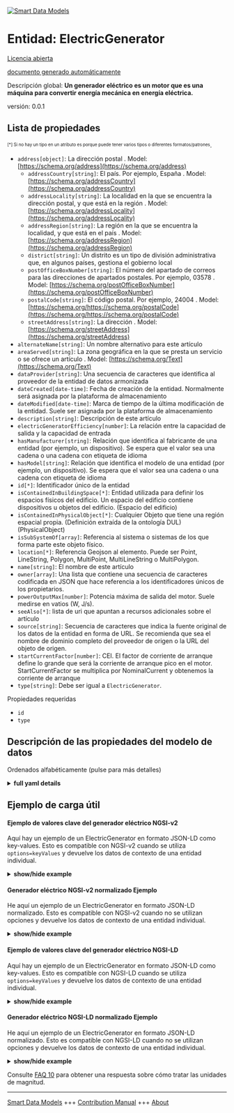 <!-- 10-Header -->    
[![Smart Data Models](https://smartdatamodels.org/wp-content/uploads/2022/01/SmartDataModels_logo.png "Logo")](https://smartdatamodels.org)    
Entidad: ElectricGenerator    
==========================<!-- /10-Header -->    
<!-- 15-License -->    
[Licencia abierta](https://github.com/smart-data-models//dataModel.S4BLDG/blob/master/ElectricGenerator/LICENSE.md)    
[documento generado automáticamente](https://docs.google.com/presentation/d/e/2PACX-1vTs-Ng5dIAwkg91oTTUdt8ua7woBXhPnwavZ0FxgR8BsAI_Ek3C5q97Nd94HS8KhP-r_quD4H0fgyt3/pub?start=false&loop=false&delayms=3000#slide=id.gb715ace035_0_60)    
<!-- /15-License -->    
<!-- 20-Description -->    
Descripción global: **Un generador eléctrico es un motor que es una máquina para convertir energía mecánica en energía eléctrica.**    
versión: 0.0.1    
<!-- /20-Description -->    
<!-- 30-PropertiesList -->    
## Lista de propiedades    
<sup><sub>[*] Si no hay un tipo en un atributo es porque puede tener varios tipos o diferentes formatos/patrones</sub></sup>.    
- `address[object]`: La dirección postal  . Model: [https://schema.org/address](https://schema.org/address)	- `addressCountry[string]`: El país. Por ejemplo, España  . Model: [https://schema.org/addressCountry](https://schema.org/addressCountry)    
	- `addressLocality[string]`: La localidad en la que se encuentra la dirección postal, y que está en la región  . Model: [https://schema.org/addressLocality](https://schema.org/addressLocality)    
	- `addressRegion[string]`: La región en la que se encuentra la localidad, y que está en el país  . Model: [https://schema.org/addressRegion](https://schema.org/addressRegion)    
	- `district[string]`: Un distrito es un tipo de división administrativa que, en algunos países, gestiona el gobierno local      
	- `postOfficeBoxNumber[string]`: El número del apartado de correos para las direcciones de apartados postales. Por ejemplo, 03578  . Model: [https://schema.org/postOfficeBoxNumber](https://schema.org/postOfficeBoxNumber)    
	- `postalCode[string]`: El código postal. Por ejemplo, 24004  . Model: [https://schema.org/https://schema.org/postalCode](https://schema.org/https://schema.org/postalCode)    
	- `streetAddress[string]`: La dirección  . Model: [https://schema.org/streetAddress](https://schema.org/streetAddress)    
- `alternateName[string]`: Un nombre alternativo para este artículo  - `areaServed[string]`: La zona geográfica en la que se presta un servicio o se ofrece un artículo  . Model: [https://schema.org/Text](https://schema.org/Text)- `dataProvider[string]`: Una secuencia de caracteres que identifica al proveedor de la entidad de datos armonizada  - `dateCreated[date-time]`: Fecha de creación de la entidad. Normalmente será asignada por la plataforma de almacenamiento  - `dateModified[date-time]`: Marca de tiempo de la última modificación de la entidad. Suele ser asignada por la plataforma de almacenamiento  - `description[string]`: Descripción de este artículo  - `electricGeneratorEfficiency[number]`: La relación entre la capacidad de salida y la capacidad de entrada  - `hasManufacturer[string]`: Relación que identifica al fabricante de una entidad (por ejemplo, un dispositivo). Se espera que el valor sea una cadena o una cadena con etiqueta de idioma  - `hasModel[string]`: Relación que identifica el modelo de una entidad (por ejemplo, un dispositivo). Se espera que el valor sea una cadena o una cadena con etiqueta de idioma  - `id[*]`: Identificador único de la entidad  - `isContainedInBuildingSpace[*]`: Entidad utilizada para definir los espacios físicos del edificio. Un espacio del edificio contiene dispositivos u objetos del edificio. (Espacio del edificio)  - `isContainedInPhysicalObject[*]`: Cualquier Objeto que tiene una región espacial propia.  (Definición extraída de la ontología DUL) (PhysicalObject)  - `isSubSystemOf[array]`: Referencia al sistema o sistemas de los que forma parte este objeto físico.  - `location[*]`: Referencia Geojson al elemento. Puede ser Point, LineString, Polygon, MultiPoint, MultiLineString o MultiPolygon.  - `name[string]`: El nombre de este artículo  - `owner[array]`: Una lista que contiene una secuencia de caracteres codificada en JSON que hace referencia a los identificadores únicos de los propietarios.  - `powerOutputMax[number]`: Potencia máxima de salida del motor. Suele medirse en vatios (W, J/s).  - `seeAlso[*]`: lista de uri que apuntan a recursos adicionales sobre el artículo  - `source[string]`: Secuencia de caracteres que indica la fuente original de los datos de la entidad en forma de URL. Se recomienda que sea el nombre de dominio completo del proveedor de origen o la URL del objeto de origen.  - `startCurrentFactor[number]`: CEI. El factor de corriente de arranque define lo grande que será la corriente de arranque pico en el motor. StartCurrentFactor se multiplica por NominalCurrent y obtenemos la corriente de arranque  - `type[string]`: Debe ser igual a `ElectricGenerator`.  <!-- /30-PropertiesList -->    
<!-- 35-RequiredProperties -->    
Propiedades requeridas    
- `id`  - `type`  <!-- /35-RequiredProperties -->    
<!-- 40-RequiredProperties -->    
<!-- /40-RequiredProperties -->    
<!-- 50-DataModelHeader -->    
## Descripción de las propiedades del modelo de datos    
Ordenados alfabéticamente (pulse para más detalles)    
<!-- /50-DataModelHeader -->    
<!-- 60-ModelYaml -->    
<details><summary><strong>full yaml details</strong></summary>      
```yaml    
ElectricGenerator:      
  description: An electric generator is an engine that is a machine for converting mechanical energy into electrical energy.      
  properties:      
    address:      
      description: The mailing address      
      properties:      
        addressCountry:      
          description: 'The country. For example, Spain'      
          type: string      
          x-ngsi:      
            model: https://schema.org/addressCountry      
            type: Property      
        addressLocality:      
          description: 'The locality in which the street address is, and which is in the region'      
          type: string      
          x-ngsi:      
            model: https://schema.org/addressLocality      
            type: Property      
        addressRegion:      
          description: 'The region in which the locality is, and which is in the country'      
          type: string      
          x-ngsi:      
            model: https://schema.org/addressRegion      
            type: Property      
        district:      
          description: 'A district is a type of administrative division that, in some countries, is managed by the local government'      
          type: string      
          x-ngsi:      
            type: Property      
        postOfficeBoxNumber:      
          description: 'The post office box number for PO box addresses. For example, 03578'      
          type: string      
          x-ngsi:      
            model: https://schema.org/postOfficeBoxNumber      
            type: Property      
        postalCode:      
          description: 'The postal code. For example, 24004'      
          type: string      
          x-ngsi:      
            model: https://schema.org/https://schema.org/postalCode      
            type: Property      
        streetAddress:      
          description: The street address      
          type: string      
          x-ngsi:      
            model: https://schema.org/streetAddress      
            type: Property      
        streetNr:      
          description: Number identifying a specific property on a public street      
          type: string      
          x-ngsi:      
            type: Property      
      type: object      
      x-ngsi:      
        model: https://schema.org/address      
        type: Property      
    alternateName:      
      description: An alternative name for this item      
      type: string      
      x-ngsi:      
        type: Property      
    areaServed:      
      description: The geographic area where a service or offered item is provided      
      type: string      
      x-ngsi:      
        model: https://schema.org/Text      
        type: Property      
    dataProvider:      
      description: A sequence of characters identifying the provider of the harmonised data entity      
      type: string      
      x-ngsi:      
        type: Property      
    dateCreated:      
      description: Entity creation timestamp. This will usually be allocated by the storage platform      
      format: date-time      
      type: string      
      x-ngsi:      
        type: Property      
    dateModified:      
      description: Timestamp of the last modification of the entity. This will usually be allocated by the storage platform      
      format: date-time      
      type: string      
      x-ngsi:      
        type: Property      
    description:      
      description: A description of this item      
      type: string      
      x-ngsi:      
        type: Property      
    electricGeneratorEfficiency:      
      description: The ratio of output capacity to intake capacity      
      type: number      
      x-ngsi:      
        type: Property      
    hasManufacturer:      
      description: 'A relationship identifying the manufacturer of an entity (e.g., device). The value is expected to be a string or a string with language tag'      
      type: string      
      x-ngsi:      
        type: Property      
    hasModel:      
      description: 'A relationship identifying the model of an entity (e.g., device). The value is expected to be a string or a string with language tag'      
      type: string      
      x-ngsi:      
        type: Property      
    id:      
      anyOf:      
        - description: Identifier format of any NGSI entity      
          maxLength: 256      
          minLength: 1      
          pattern: ^[\w\-\.\{\}\$\+\*\[\]`|~^@!,:\\]+$      
          type: string      
          x-ngsi:      
            type: Property      
        - description: Identifier format of any NGSI entity      
          format: uri      
          type: string      
          x-ngsi:      
            type: Property      
      description: Unique identifier of the entity      
      x-ngsi:      
        type: Property      
    isContainedInBuildingSpace:      
      anyOf:      
        - description: Identifier format of any NGSI entity      
          maxLength: 256      
          minLength: 1      
          pattern: ^[\w\-\.\{\}\$\+\*\[\]`|~^@!,:\\]+$      
          type: string      
          x-ngsi:      
            type: Property      
        - description: Identifier format of any NGSI entity      
          format: uri      
          type: string      
          x-ngsi:      
            type: Property      
      description: An entity used to define the physical spaces of the building. A building space contains devices or building objects. (BuildingSpace)      
      x-ngsi:      
        type: Property      
    isContainedInPhysicalObject:      
      anyOf:      
        - description: Identifier format of any NGSI entity      
          maxLength: 256      
          minLength: 1      
          pattern: ^[\w\-\.\{\}\$\+\*\[\]`|~^@!,:\\]+$      
          type: string      
          x-ngsi:      
            type: Property      
        - description: Identifier format of any NGSI entity      
          format: uri      
          type: string      
          x-ngsi:      
            type: Property      
      description: Any Object that has a proper space region.  (Definition extracted from DUL ontology) (PhysicalObject)      
      x-ngsi:      
        type: Property      
    isSubSystemOf:      
      description: A reference to a system(s) that this Physical Object is part of      
      items:      
        anyOf:      
          - description: Identifier format of any NGSI entity      
            maxLength: 256      
            minLength: 1      
            pattern: ^[\w\-\.\{\}\$\+\*\[\]`|~^@!,:\\]+$      
            type: string      
            x-ngsi:      
              type: Property      
          - description: Identifier format of any NGSI entity      
            format: uri      
            type: string      
            x-ngsi:      
              type: Property      
        description: Unique identifier of the entity      
        x-ngsi:      
          type: Property      
      type: array      
      x-ngsi:      
        type: Relationship      
    location:      
      description: 'Geojson reference to the item. It can be Point, LineString, Polygon, MultiPoint, MultiLineString or MultiPolygon'      
      oneOf:      
        - description: Geojson reference to the item. Point      
          properties:      
            bbox:      
              items:      
                type: number      
              minItems: 4      
              type: array      
            coordinates:      
              items:      
                type: number      
              minItems: 2      
              type: array      
            type:      
              enum:      
                - Point      
              type: string      
          required:      
            - type      
            - coordinates      
          title: GeoJSON Point      
          type: object      
          x-ngsi:      
            type: GeoProperty      
        - description: Geojson reference to the item. LineString      
          properties:      
            bbox:      
              items:      
                type: number      
              minItems: 4      
              type: array      
            coordinates:      
              items:      
                items:      
                  type: number      
                minItems: 2      
                type: array      
              minItems: 2      
              type: array      
            type:      
              enum:      
                - LineString      
              type: string      
          required:      
            - type      
            - coordinates      
          title: GeoJSON LineString      
          type: object      
          x-ngsi:      
            type: GeoProperty      
        - description: Geojson reference to the item. Polygon      
          properties:      
            bbox:      
              items:      
                type: number      
              minItems: 4      
              type: array      
            coordinates:      
              items:      
                items:      
                  items:      
                    type: number      
                  minItems: 2      
                  type: array      
                minItems: 4      
                type: array      
              type: array      
            type:      
              enum:      
                - Polygon      
              type: string      
          required:      
            - type      
            - coordinates      
          title: GeoJSON Polygon      
          type: object      
          x-ngsi:      
            type: GeoProperty      
        - description: Geojson reference to the item. MultiPoint      
          properties:      
            bbox:      
              items:      
                type: number      
              minItems: 4      
              type: array      
            coordinates:      
              items:      
                items:      
                  type: number      
                minItems: 2      
                type: array      
              type: array      
            type:      
              enum:      
                - MultiPoint      
              type: string      
          required:      
            - type      
            - coordinates      
          title: GeoJSON MultiPoint      
          type: object      
          x-ngsi:      
            type: GeoProperty      
        - description: Geojson reference to the item. MultiLineString      
          properties:      
            bbox:      
              items:      
                type: number      
              minItems: 4      
              type: array      
            coordinates:      
              items:      
                items:      
                  items:      
                    type: number      
                  minItems: 2      
                  type: array      
                minItems: 2      
                type: array      
              type: array      
            type:      
              enum:      
                - MultiLineString      
              type: string      
          required:      
            - type      
            - coordinates      
          title: GeoJSON MultiLineString      
          type: object      
          x-ngsi:      
            type: GeoProperty      
        - description: Geojson reference to the item. MultiLineString      
          properties:      
            bbox:      
              items:      
                type: number      
              minItems: 4      
              type: array      
            coordinates:      
              items:      
                items:      
                  items:      
                    items:      
                      type: number      
                    minItems: 2      
                    type: array      
                  minItems: 4      
                  type: array      
                type: array      
              type: array      
            type:      
              enum:      
                - MultiPolygon      
              type: string      
          required:      
            - type      
            - coordinates      
          title: GeoJSON MultiPolygon      
          type: object      
          x-ngsi:      
            type: GeoProperty      
      x-ngsi:      
        type: GeoProperty      
    name:      
      description: The name of this item      
      type: string      
      x-ngsi:      
        type: Property      
    owner:      
      description: A List containing a JSON encoded sequence of characters referencing the unique Ids of the owner(s)      
      items:      
        anyOf:      
          - description: Identifier format of any NGSI entity      
            maxLength: 256      
            minLength: 1      
            pattern: ^[\w\-\.\{\}\$\+\*\[\]`|~^@!,:\\]+$      
            type: string      
            x-ngsi:      
              type: Property      
          - description: Identifier format of any NGSI entity      
            format: uri      
            type: string      
            x-ngsi:      
              type: Property      
        description: Unique identifier of the entity      
        x-ngsi:      
          type: Property      
      type: array      
      x-ngsi:      
        type: Property      
    powerOutputMax:      
      description: 'The maximum output power rating of the engine. Usually measured in Watts (W, J/s)'      
      type: number      
      x-ngsi:      
        type: Property      
    seeAlso:      
      description: list of uri pointing to additional resources about the item      
      oneOf:      
        - items:      
            format: uri      
            type: string      
          minItems: 1      
          type: array      
        - format: uri      
          type: string      
      x-ngsi:      
        type: Property      
    source:      
      description: 'A sequence of characters giving the original source of the entity data as a URL. Recommended to be the fully qualified domain name of the source provider, or the URL to the source object'      
      type: string      
      x-ngsi:      
        type: Property      
    startCurrentFactor:      
      description: IEC. Start current factor defines how large the peek starting current will become on the engine. StartCurrentFactor is multiplied to NominalCurrent and we get the start current      
      type: number      
      x-ngsi:      
        type: Property      
    type:      
      description: It must be equal to `ElectricGenerator`      
      enum:      
        - ElectricGenerator      
      type: string      
      x-ngsi:      
        type: Property      
  required:      
    - id      
    - type      
  type: object      
  x-derived-from: "https://saref.etsi.org/saref4bldg/v1.1.2/#s4bldg:ElectricGenerator"      
  x-disclaimer: 'Redistribution and use in source and binary forms, with or without modification, are permitted  provided that the license conditions are met. Copyleft (c) 2022 Contributors to Smart Data Models Program'      
  x-license-url: https://github.com/smart-data-models/dataModel.S4BLDG/blob/master/ElectricGenerator/LICENSE.md      
  x-model-schema: https://smart-data-models.github.com/dataModel.SAREF4BLDG/ElectricGenerator/schema.json      
  x-model-tags: SAREF ElectricGenerator      
  x-version: 0.0.1      
```    
</details>      
<!-- /60-ModelYaml -->    
<!-- 70-MiddleNotes -->    
<!-- /70-MiddleNotes -->    
<!-- 80-Examples -->    
## Ejemplo de carga útil    
#### Ejemplo de valores clave del generador eléctrico NGSI-v2    
Aquí hay un ejemplo de un ElectricGenerator en formato JSON-LD como key-values. Esto es compatible con NGSI-v2 cuando se utiliza `options=keyValues` y devuelve los datos de contexto de una entidad individual.    
<details><summary><strong>show/hide example</strong></summary>      
```json  
{  
  "id": "urn:ngsi-ld:ElectricGenerator:544312b1-cba5-41a7-91d3-01a80a845a3f",  
  "type": "ElectricGenerator",  
  "electricGeneratorEfficiency": 0.1422180140007665,  
  "powerOutputMax": 0.9527461650607942,  
  "startCurrentFactor": 0.1882397411007527,  
  "isContainedInBuildingSpace": "urn:ngsi-ld:BuildingSpace:83f3202e-6ade-4865-8b18-97a89c83039b",  
  "isContainedInPhysicalObject": "urn:ngsi-ld:PhysicalObject:a864b8bd-fbb6-405c-8fe3-3f9216da550e",  
  "isSubSystemOf": [  
    "urn:ngsi-ld:System:a8d2e787-8753-475d-bb9e-b00178b72666",  
    "urn:ngsi-ld:System:492633e0-d09d-4bbd-8e27-6cffd4a15812",  
    "urn:ngsi-ld:System:0532ed14-155c-4cec-abde-6c3a6b76d38d"  
  ],  
  "hasManufacturer": "ElectricGenerator Company Inc.",  
  "hasModel": "ElectricGenerator 0.1.2",  
  "dateCreated": "2023-01-26T02:26:35Z",  
  "dateModified": "2023-01-25T19:17:56Z",  
  "source": "Import",  
  "name": "ElectricGenerator",  
  "alternateName": "ElectricGenerator type 2",  
  "description": "ElectricGenerator of limited ElectricGenerator types",  
  "dataProvider": "IFC file"  
}  
```  
</details>    
#### Generador eléctrico NGSI-v2 normalizado Ejemplo    
He aquí un ejemplo de un ElectricGenerator en formato JSON-LD normalizado. Esto es compatible con NGSI-v2 cuando no se utilizan opciones y devuelve los datos de contexto de una entidad individual.    
<details><summary><strong>show/hide example</strong></summary>      
```json  
{  
  "id": "urn:ngsi-ld:ElectricGenerator:df5482f2-2064-41b6-a02c-161a40308684",  
  "type": "ElectricGenerator",  
  "electricGeneratorEfficiency": {  
    "type": "Number",  
    "value": 0.7817008930557607  
  },  
  "powerOutputMax": {  
    "type": "Number",  
    "value": 0.31633906719735727  
  },  
  "startCurrentFactor": {  
    "type": "Number",  
    "value": 0.08027164488059058  
  },  
  "isContainedInBuildingSpace": {  
    "type": "Text",  
    "value": "urn:ngsi-ld:BuildingSpace:8ee7d12a-279b-441b-bfe1-63af7f5ae31c"  
  },  
  "isContainedInPhysicalObject": {  
    "type": "Text",  
    "value": "urn:ngsi-ld:PhysicalObject:d49eeb87-a925-46eb-aa1f-6f87bf4a73fb"  
  },  
  "isSubSystemOf": {  
    "type": "StructuredValue",  
    "value": [  
      "urn:ngsi-ld:System:fd638070-ab04-46c2-9e01-ea8a7c2f1676",  
      "urn:ngsi-ld:System:dcd1c3ca-8309-4e52-bc04-430656f0717d",  
      "urn:ngsi-ld:System:95b25770-5b81-427b-b0aa-88d4d13dadb0"  
    ]  
  },  
  "hasManufacturer": {  
    "type": "Text",  
    "value": "ElectricGenerator Company Inc."  
  },  
  "hasModel": {  
    "type": "Text",  
    "value": "ElectricGenerator 0.1.2"  
  },  
  "dateCreated": {  
    "type": "DateTime",  
    "value": "2023-01-26T08:21:45.4378512+01:00"  
  },  
  "dateModified": {  
    "type": "DateTime",  
    "value": "2023-01-26T00:42:24.4656886+01:00"  
  },  
  "source": {  
    "type": "Text",  
    "value": "Import"  
  },  
  "name": {  
    "type": "Text",  
    "value": "ElectricGenerator"  
  },  
  "alternateName": {  
    "type": "Text",  
    "value": "ElectricGenerator type 2"  
  },  
  "description": {  
    "type": "Text",  
    "value": "ElectricGenerator of limited ElectricGenerator types"  
  },  
  "dataProvider": {  
    "type": "Text",  
    "value": "IFC file"  
  }  
}  
```  
</details>    
#### Ejemplo de valores clave del generador eléctrico NGSI-LD    
Aquí hay un ejemplo de un ElectricGenerator en formato JSON-LD como key-values. Esto es compatible con NGSI-LD cuando se utiliza `options=keyValues` y devuelve los datos de contexto de una entidad individual.    
<details><summary><strong>show/hide example</strong></summary>      
```json  
{  
  "id": "urn:ngsi-ld:ElectricGenerator:544312b1-cba5-41a7-91d3-01a80a845a3f",  
  "type": "ElectricGenerator",  
  "electricGeneratorEfficiency": 0.1422180140007665,  
  "powerOutputMax": 0.9527461650607942,  
  "startCurrentFactor": 0.1882397411007527,  
  "isContainedInBuildingSpace": "urn:ngsi-ld:BuildingSpace:83f3202e-6ade-4865-8b18-97a89c83039b",  
  "isContainedInPhysicalObject": "urn:ngsi-ld:PhysicalObject:a864b8bd-fbb6-405c-8fe3-3f9216da550e",  
  "isSubSystemOf": [  
    "urn:ngsi-ld:System:a8d2e787-8753-475d-bb9e-b00178b72666",  
    "urn:ngsi-ld:System:492633e0-d09d-4bbd-8e27-6cffd4a15812",  
    "urn:ngsi-ld:System:0532ed14-155c-4cec-abde-6c3a6b76d38d"  
  ],  
  "hasManufacturer": "ElectricGenerator Company Inc.",  
  "hasModel": "ElectricGenerator 0.1.2",  
  "dateCreated": "2023-01-26T02:26:35Z",  
  "dateModified": "2023-01-25T19:17:56Z",  
  "source": "Import",  
  "name": "ElectricGenerator",  
  "alternateName": "ElectricGenerator type 2",  
  "description": "ElectricGenerator of limited ElectricGenerator types",  
  "dataProvider": "IFC file",  
  "@context": [  
    "https://raw.githubusercontent.com/smart-data-models/dataModel.S4BLDG/master/context.jsonld",  
    "https://uri.etsi.org/ngsi-ld/v1/ngsi-ld-core-context.jsonld"  
  ]  
}  
```  
</details>    
#### Generador eléctrico NGSI-LD normalizado Ejemplo    
He aquí un ejemplo de un ElectricGenerator en formato JSON-LD normalizado. Esto es compatible con NGSI-LD cuando no se utilizan opciones y devuelve los datos de contexto de una entidad individual.    
<details><summary><strong>show/hide example</strong></summary>      
```json  
{  
  "id": "urn:ngsi-ld:ElectricGenerator:88a7d90c-e7c4-4992-8208-3f609cfcc5b7",  
  "type": "ElectricGenerator",  
  "electricGeneratorEfficiency": {  
    "type": "Property",  
    "unitCode": "NA",  
    "observedAt": "2023-01-26T02:32:40Z",  
    "value": 0.4869974917102381  
  },  
  "powerOutputMax": {  
    "type": "Property",  
    "unitCode": "J/s",  
    "observedAt": "2023-01-26T12:53:37Z",  
    "value": 0.03888572751968955  
  },  
  "startCurrentFactor": {  
    "type": "Property",  
    "unitCode": "NA",  
    "observedAt": "2023-01-26T00:03:03Z",  
    "value": 0.7547514570621776  
  },  
  "isContainedInBuildingSpace": {  
    "type": "Relationship",  
    "object": "urn:ngsi-ld:BuildingSpace:d1cd24e4-7d36-48f5-b337-389d1725ba75"  
  },  
  "isContainedInPhysicalObject": {  
    "type": "Relationship",  
    "object": "urn:ngsi-ld:PhysicalObject:5b013e7e-fd90-47c1-a391-18e667674b22"  
  },  
  "isSubSystemOf": [  
    {  
      "type": "Relationship",  
      "object": "urn:ngsi-ld:System:2b07a5b3-b3e8-4ecd-bf39-24d0bb9fb3ae"  
    },  
    {  
      "type": "Relationship",  
      "object": "urn:ngsi-ld:System:2c8d3b81-ff97-414b-8564-b091305027ed"  
    },  
    {  
      "type": "Relationship",  
      "object": "urn:ngsi-ld:System:58205877-92cd-44d8-afc3-460860eebd7d"  
    }  
  ],  
  "hasManufacturer": {  
    "type": "Property",  
    "value": "ElectricGenerator Company Inc."  
  },  
  "hasModel": {  
    "type": "Property",  
    "value": "ElectricGenerator 0.1.2"  
  },  
  "dateCreated": {  
    "type": "Property",  
    "value": "2023-01-26T02:39:56Z"  
  },  
  "dateModified": {  
    "type": "Property",  
    "value": "2023-01-26T05:19:07Z"  
  },  
  "source": {  
    "type": "Property",  
    "value": "Import"  
  },  
  "name": {  
    "type": "Property",  
    "value": "ElectricGenerator"  
  },  
  "alternateName": {  
    "type": "Property",  
    "value": "ElectricGenerator type 2"  
  },  
  "description": {  
    "type": "Property",  
    "value": "ElectricGenerator of limited ElectricGenerator types"  
  },  
  "dataProvider": {  
    "type": "Property",  
    "value": "IFC file"  
  },  
  "@context": [  
    "https://raw.githubusercontent.com/smart-data-models/dataModel.S4BLDG/master/context.jsonld",  
    "https://uri.etsi.org/ngsi-ld/v1/ngsi-ld-core-context.jsonld"  
  ]  
}  
```  
</details><!-- /80-Examples -->    
<!-- 90-FooterNotes -->    
<!-- /90-FooterNotes -->    
<!-- 95-Units -->    
Consulte [FAQ 10](https://smartdatamodels.org/index.php/faqs/) para obtener una respuesta sobre cómo tratar las unidades de magnitud.    
<!-- /95-Units -->    
<!-- 97-LastFooter -->    
---    
[Smart Data Models](https://smartdatamodels.org) +++ [Contribution Manual](https://bit.ly/contribution_manual) +++ [About](https://bit.ly/Introduction_SDM)<!-- /97-LastFooter -->    
